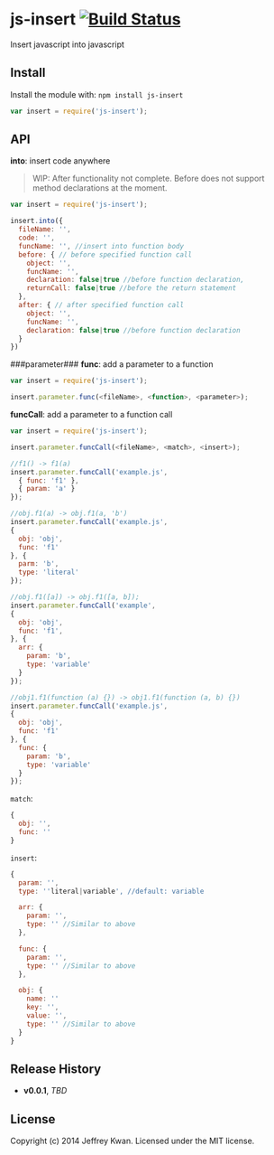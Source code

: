 # js-insert [![Build Status](https://travis-ci.org/jeffreykwan/js-insert.svg?branch=master)](https://travis-ci.org/jeffreykwan/js-insert)

Insert javascript into javascript

## Install
Install the module with: `npm install js-insert`

```javascript
var insert = require('js-insert');
```

## API
**into**: insert code anywhere
> WIP: After functionality not complete. Before does not support method declarations at the moment.

```javascript
var insert = require('js-insert');

insert.into({
  fileName: '',
  code: '',
  funcName: '', //insert into function body
  before: { // before specified function call
    object: '',
    funcName: '',
    declaration: false|true //before function declaration,
    returnCall: false|true //before the return statement
  },
  after: { // after specified function call
    object: '',
    funcName: '',
    declaration: false|true //before function declaration
  }
})
```

###parameter###
**func**: add a parameter to a function
```javascript
var insert = require('js-insert');

insert.parameter.func(<fileName>, <function>, <parameter>);
```

**funcCall**: add a parameter to a function call
```javascript
var insert = require('js-insert');

insert.parameter.funcCall(<fileName>, <match>, <insert>);

//f1() -> f1(a)
insert.parameter.funcCall('example.js', 
  { func: 'f1' }, 
  { param: 'a' }
});

//obj.f1(a) -> obj.f1(a, 'b')
insert.parameter.funcCall('example.js', 
{
  obj: 'obj',
  func: 'f1'
}, {
  parm: 'b',
  type: 'literal'
});

//obj.f1([a]) -> obj.f1([a, b]);
insert.parameter.funcCall('example', 
{  
  obj: 'obj',
  func: 'f1',
}, {
  arr: {
    param: 'b',
    type: 'variable'
  }
});

//obj1.f1(function (a) {}) -> obj1.f1(function (a, b) {})
insert.parameter.funcCall('example.js', 
{
  obj: 'obj',
  func: 'f1'
}, {
  func: {
    param: 'b',
    type: 'variable'
  }
});
```

`match`:
```javascript
{
  obj: '',
  func: ''
}
```

`insert`:
```javascript
{
  param: '',
  type: ''literal|variable', //default: variable

  arr: {
    param: '',
    type: '' //Similar to above
  },

  func: {
    param: '',
    type: '' //Similar to above
  },

  obj: {
    name: ''
    key: '',
    value: '',
    type: '' //Similar to above
  }
}
```

## Release History
- **v0.0.1**, *TBD*

## License
Copyright (c) 2014 Jeffrey Kwan. Licensed under the MIT license.
